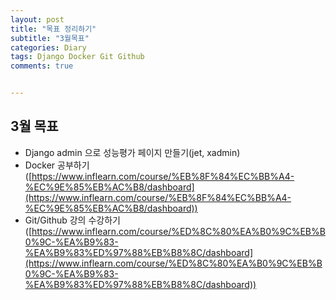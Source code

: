 ```yaml
---
layout: post
title: "목표 정리하기"
subtitle: "3월목표"
categories: Diary
tags: Django Docker Git Github
comments: true


---
```

## 3월 목표

- Django admin 으로 성능평가 페이지 만들기(jet, xadmin)
- Docker 공부하기([https://www.inflearn.com/course/%EB%8F%84%EC%BB%A4-%EC%9E%85%EB%AC%B8/dashboard](https://www.inflearn.com/course/%EB%8F%84%EC%BB%A4-%EC%9E%85%EB%AC%B8/dashboard))
- Git/Github 강의 수강하기([https://www.inflearn.com/course/%ED%8C%80%EA%B0%9C%EB%B0%9C-%EA%B9%83-%EA%B9%83%ED%97%88%EB%B8%8C/dashboard](https://www.inflearn.com/course/%ED%8C%80%EA%B0%9C%EB%B0%9C-%EA%B9%83-%EA%B9%83%ED%97%88%EB%B8%8C/dashboard))
